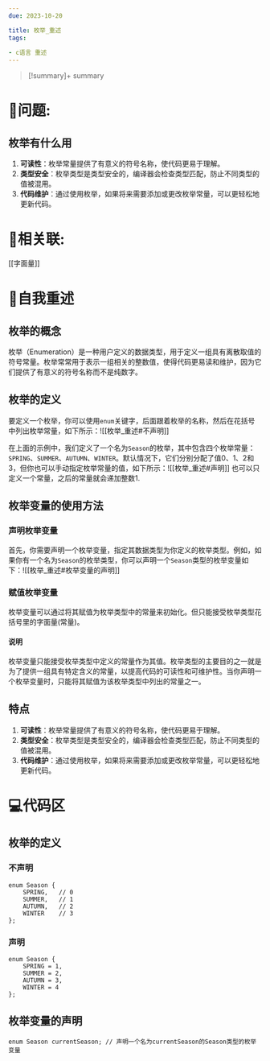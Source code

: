 ```yaml
---
due: 2023-10-20 

title: 枚举_重述
tags:
 
- c语言 重述
---
```



> [!summary]+ summary
> 


# 🤔问题:
## 枚举有什么用
1. **可读性**：枚举常量提供了有意义的符号名称，使代码更易于理解。
2. **类型安全**：枚举类型是类型安全的，编译器会检查类型匹配，防止不同类型的值被混用。
3. **代码维护**：通过使用枚举，如果将来需要添加或更改枚举常量，可以更轻松地更新代码。



# 🤔相关联:
[[字面量]]




# 📘自我重述
## 枚举的概念
枚举（Enumeration）是一种用户定义的数据类型，用于定义一组具有离散取值的符号常量。枚举常常用于表示一组相关的整数值，使得代码更易读和维护，因为它们提供了有意义的符号名称而不是纯数字。
## 枚举的定义
要定义一个枚举，你可以使用`enum`关键字，后面跟着枚举的名称，然后在花括号中列出枚举常量，如下所示：![[枚举_重述#不声明]]

在上面的示例中，我们定义了一个名为`Season`的枚举，其中包含四个枚举常量：`SPRING`、`SUMMER`、`AUTUMN`、`WINTER`。默认情况下，它们分别分配了值0、1、2和3，但你也可以手动指定枚举常量的值，如下所示：![[枚举_重述#声明]]
也可以只定义一个常量，之后的常量就会递加整数1.

## 枚举变量的使用方法
### 声明枚举变量
首先，你需要声明一个枚举变量，指定其数据类型为你定义的枚举类型。例如，如果你有一个名为`Season`的枚举类型，你可以声明一个`Season`类型的枚举变量如下：![[枚举_重述#枚举变量的声明]]

### 赋值枚举变量
枚举变量可以通过将其赋值为枚举类型中的常量来初始化。但只能接受枚举类型花括号里的字面量(常量)。

#### 说明
枚举变量只能接受枚举类型中定义的常量作为其值。枚举类型的主要目的之一就是为了提供一组具有特定含义的常量，以提高代码的可读性和可维护性。当你声明一个枚举变量时，只能将其赋值为该枚举类型中列出的常量之一。

## 特点
1. **可读性**：枚举常量提供了有意义的符号名称，使代码更易于理解。
2. **类型安全**：枚举类型是类型安全的，编译器会检查类型匹配，防止不同类型的值被混用。
3. **代码维护**：通过使用枚举，如果将来需要添加或更改枚举常量，可以更轻松地更新代码。
# 💻代码区

## 枚举的定义
### 不声明
```
enum Season {
    SPRING,   // 0
    SUMMER,   // 1
    AUTUMN,   // 2
    WINTER    // 3
};

```
### 声明
```
enum Season {
    SPRING = 1,
    SUMMER = 2,
    AUTUMN = 3,
    WINTER = 4
};
```


## 枚举变量的声明
```
enum Season currentSeason; // 声明一个名为currentSeason的Season类型的枚举变量
```